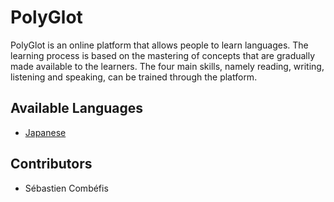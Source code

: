# PolyGlot

PolyGlot is an online platform that allows people to learn languages. The learning process is based on the mastering of concepts that are gradually made available to the learners. The four main skills, namely reading, writing, listening and speaking, can be trained through the platform.

## Available Languages

- [Japanese](Resources/jp/README.md)

## Contributors

- Sébastien Combéfis